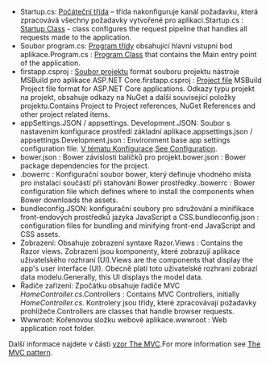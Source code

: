 * <span data-ttu-id="ba635-101">Startup.cs: [Počáteční třída](xref:fundamentals/startup) – třída nakonfiguruje kanál požadavku, která zpracovává všechny požadavky vytvořené pro aplikaci.</span><span class="sxs-lookup"><span data-stu-id="ba635-101">Startup.cs : [Startup Class](xref:fundamentals/startup) - class configures the request pipeline that handles all requests made to the application.</span></span>
* <span data-ttu-id="ba635-102">Soubor program.cs: [Program třídy](xref:fundamentals/index) obsahující hlavní vstupní bod aplikace.</span><span class="sxs-lookup"><span data-stu-id="ba635-102">Program.cs : [Program Class](xref:fundamentals/index) that contains the Main entry point of the application.</span></span>
* <span data-ttu-id="ba635-103">firstapp.csproj : [Soubor projektu](/dotnet/articles/core/preview3/tools/csproj) formát souboru projektu nástroje MSBuild pro aplikace ASP.NET Core.</span><span class="sxs-lookup"><span data-stu-id="ba635-103">firstapp.csproj : [Project file](/dotnet/articles/core/preview3/tools/csproj) MSBuild Project file format for ASP.NET Core applications.</span></span> <span data-ttu-id="ba635-104">Odkazy typu projekt na projekt, obsahuje odkazy na NuGet a další související položky projektu.</span><span class="sxs-lookup"><span data-stu-id="ba635-104">Contains Project to Project references, NuGet References and other project related items.</span></span>
* <span data-ttu-id="ba635-105">appSettings.JSON / appsettings. Development.JSON: Soubor s nastavením konfigurace prostředí základní aplikace.</span><span class="sxs-lookup"><span data-stu-id="ba635-105">appsettings.json / appsettings.Development.json : Environment base app settings configuration file.</span></span> <span data-ttu-id="ba635-106">[V tématu Konfigurace](xref:fundamentals/configuration/index).</span><span class="sxs-lookup"><span data-stu-id="ba635-106">[See Configuration](xref:fundamentals/configuration/index).</span></span>
* <span data-ttu-id="ba635-107">bower.json : Bower závislosti balíčků pro projekt.</span><span class="sxs-lookup"><span data-stu-id="ba635-107">bower.json : Bower package dependencies for the project.</span></span>
* <span data-ttu-id="ba635-108">.bowerrc : Konfigurační soubor bower, který definuje vhodného místa pro instalaci součástí při stahování Bower prostředky.</span><span class="sxs-lookup"><span data-stu-id="ba635-108">.bowerrc : Bower configuration file which defines where to install the components when Bower downloads the assets.</span></span>
* <span data-ttu-id="ba635-109">bundleconfig.JSON: konfigurační soubory pro sdružování a minifikace front-endových prostředků jazyka JavaScript a CSS.</span><span class="sxs-lookup"><span data-stu-id="ba635-109">bundleconfig.json : configuration files for bundling and minifying front-end JavaScript and CSS assets.</span></span>
* <span data-ttu-id="ba635-110">Zobrazení: Obsahuje zobrazení syntaxe Razor.</span><span class="sxs-lookup"><span data-stu-id="ba635-110">Views : Contains the Razor views.</span></span> <span data-ttu-id="ba635-111">Zobrazení jsou komponenty, které zobrazují aplikace uživatelského rozhraní (UI).</span><span class="sxs-lookup"><span data-stu-id="ba635-111">Views are the components that display the app's user interface (UI).</span></span> <span data-ttu-id="ba635-112">Obecně platí toto uživatelské rozhraní zobrazí data modelu.</span><span class="sxs-lookup"><span data-stu-id="ba635-112">Generally, this UI displays the model data.</span></span>
* <span data-ttu-id="ba635-113">Řadiče zařízení: Zpočátku obsahuje řadiče MVC *HomeController.cs*.</span><span class="sxs-lookup"><span data-stu-id="ba635-113">Controllers : Contains MVC Controllers, initially *HomeController.cs*.</span></span> <span data-ttu-id="ba635-114">Kontrolery jsou třídy, které zpracovávají požadavky prohlížeče.</span><span class="sxs-lookup"><span data-stu-id="ba635-114">Controllers are classes that handle browser requests.</span></span>
* <span data-ttu-id="ba635-115">Wwwroot: Kořenovou složku webové aplikace.</span><span class="sxs-lookup"><span data-stu-id="ba635-115">wwwroot : Web application root folder.</span></span>

<span data-ttu-id="ba635-116">Další informace najdete v části [vzor The MVC](xref:mvc/overview).</span><span class="sxs-lookup"><span data-stu-id="ba635-116">For more information see [The MVC pattern](xref:mvc/overview).</span></span>
